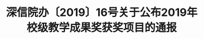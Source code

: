 ---
layout: 'file'
title: '深信院办〔2019〕16号关于公布2019年校级教学成果奖获奖项目的通报'
url: '/files/深信院办〔2019〕16号关于公布2019年校级教学成果奖获奖项目的通报.pdf'
---